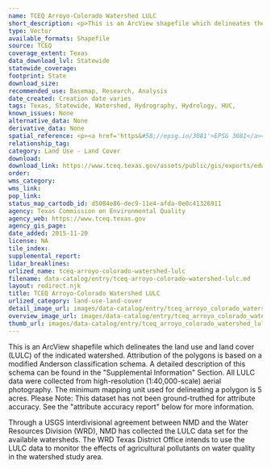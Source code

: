 ```yaml
---
name: TCEQ Arroyo-Colorado Watershed LULC
short_description: <p>This is an ArcView shapefile which delineates the land use and land cover (LULC) of the indicated watershed.</p>
type: Vector
available_formats: Shapefile
source: TCEQ
coverage_extent: Texas
data_download_lvl: Statewide
statewide_coverage: 
footprint: State
download_size: 
recommended_use: Basemap, Research, Analysis
date_created: Creation date varies
tags: Texas, Statewide, Watershed, Hydrography, Hydrology, HUC,
known_issues: None
alternative_data: None
derivative_data: None
spatial_reference: <p><a href='https&#58;//epsg.io/3081'>EPSG 3081</a></p>
relationship_tag: 
category: Land Use - Land Cover
download: 
download_link: https://www.tceq.texas.gov/assets/public/gis/exports/edw_lulc.zip
order: 
wms_category: 
wms_link: 
pop_link: 
status_map_cartodb_id: d5084e86-dec9-11e4-afda-0e0c41326911
agency: Texas Commission on Environmental Quality
agency_web: https://www.tceq.texas.gov
agency_gis_page: 
date_added: 2015-11-20
license: NA
tile_index: 
supplemental_report: 
lidar_breaklines: 
urlized_name: tceq-arroyo-colorado-watershed-lulc
filename: data-catalog/entry/tceq-arroyo-colorado-watershed-lulc.md
layout: redirect.njk
title: TCEQ Arroyo-Colorado Watershed LULC
urlized_category: land-use-land-cover
detail_image_url: images/data-catalog/entry/tceq_arroyo_colorado_watershed_lulc_detail.jpg
overview_image_url: images/data-catalog/entry/tceq_arroyo_colorado_watershed_lulc_overview.jpg
thumb_url: images/data-catalog/entry/tceq_arroyo_colorado_watershed_lulc_th.jpg
---
```


This is an ArcView shapefile which delineates the land use and land cover (LULC) of the indicated watershed. Attribution of the polygons is based on a modified Anderson classification schema. A detailed description of this schema can be found in the "Supplemental Information" Section. All LULC data were collected from high-resolution (1:40,000-scale) aerial photography. The minimum mapping unit used for delineating a polygon is 5 acres. Please Note: This dataset has not been ground-truthed for attribute accuracy. See the "attribute accuracy report" below for more information. 
 
 Through a USGS interdivisional agreement between NMD and the Water Resources Division (WRD), NMD has collected the LULC data set for the available watersheds. The WRD Texas District Office intends to use the LULC data to monitor the effects of agricultural pollutants on water quality in the watershed study area.



